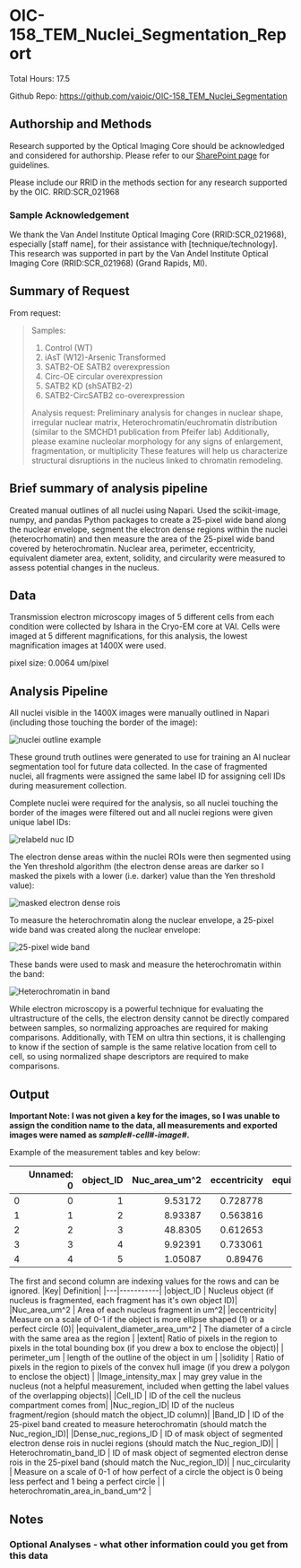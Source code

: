 # OIC-158_TEM_Nuclei_Segmentation_Report
Total Hours: 17.5

Github Repo: https://github.com/vaioic/OIC-158_TEM_Nuclei_Segmentation

## Authorship and Methods
Research supported by the Optical Imaging Core should be acknowledged and considered for authorship. Please refer to our [SharePoint page](https://vanandelinstitute.sharepoint.com/sites/optical/SitePages/Acknowledgements-and-Authorship.aspx) for guidelines. 

Please include our RRID in the methods section for any research supported by the OIC. RRID:SCR_021968

### Sample Acknowledgement
We thank the Van Andel Institute Optical Imaging Core (RRID:SCR_021968), especially [staff name], for their assistance with [technique/technology]. This research was supported in part by the Van Andel Institute Optical Imaging Core (RRID:SCR_021968) (Grand Rapids, MI).

## Summary of Request
From request:
> Samples:
>1. Control (WT)
>2. iAsT (W12)-Arsenic Transformed
>3. SATB2-OE SATB2 overexpression
>4. Circ-OE circular overexpression
>5. SATB2 KD (shSATB2-2)
>6. SATB2-CircSATB2 co-overexpression 
>
>Analysis request:
>Preliminary analysis for changes in nuclear shape, irregular nuclear matrix,
Heterochromatin/euchromatin distribution (similar to the SMCHD1 publication from Pfeifer lab)
Additionally, please examine nucleolar morphology for any signs of enlargement, fragmentation, or multiplicity
These features will help us characterize structural disruptions in the nucleus linked to chromatin remodeling.

## Brief summary of analysis pipeline
Created manual outlines of all nuclei using Napari. Used the scikit-image, numpy, and pandas Python packages to create a 25-pixel wide band along the nuclear envelope, segment the electron dense regions within the nuclei (heterocrhomatin) and then measure the area of the 25-pixel wide band covered by heterochromatin. Nuclear area, perimeter, eccentricity, equivalent diameter area, extent, solidity, and circularity were measured to assess potential changes in the nucleus.

## Data
Transmission electron microscopy images of 5 different cells from each condition were collected by Ishara in the Cryo-EM core at VAI. Cells were imaged at 5 different magnifications, for this analysis, the lowest magnification images at 1400X were used. 

pixel size: 0.0064 um/pixel

## Analysis Pipeline
All nuclei visible in the 1400X images were manually outlined in Napari (including those touching the border of the image):

![nuclei outline example](/Snapshots/Nuclei_outline.png)

These ground truth outlines were generated to use for training an AI nuclear segmentation tool for future data collected. In the case of fragmented nuclei, all fragments were assigned the same label ID for assigning cell IDs during measurement collection.

Complete nuclei were required for the analysis, so all nuclei touching the border of the images were filtered out and all nuclei regions were given unique label IDs:

![relabeld nuc ID](/Snapshots/Nuclei_unique_ID.png)

The electron dense areas within the nuclei ROIs were then segmented using the Yen threshold algorithm (the electron dense areas are darker so I masked the pixels with a lower (i.e. darker) value than the Yen threshold value):

![masked electron dense rois](/Snapshots/Segmented_dense_rois.png)

To measure the heterochromatin along the nuclear envelope, a 25-pixel wide band was created along the nuclear envelope:

![25-pixel wide band](/Snapshots/25-pixel_band.png)

These bands were used to mask and measure the heterochromatin within the band:

![Heterochromatin in band](/Snapshots/Heterochromatin_25-pixel_band.png)

While electron microscopy is a powerful technique for evaluating the ultrastructure of the cells, the electron density cannot be directly compared between samples, so normalizing approaches are required for making comparisons. Additionally, with TEM on ultra thin sections, it is challenging to know if the section of sample is the same relative location from cell to cell, so using normalized shape descriptors are required to make comparisons.


## Output
**Important Note: I was not given a key for the images, so I was unable to assign the condition name to the data, all measurements and exported images were named as *sample#*-*cell#*-*image#*.** 

Example of the measurement tables and key below:

|    |   Unnamed: 0 |   object_ID |   Nuc_area_um^2 |   eccentricity |   equivalent_diameter_area_um^2 |   extent |   perimeter_um |   solidity |   Image_intensity_max |   Cell_ID |   Nuc_region_ID |   Band_ID |   Dense_nuc_regions_ID |   Heterochromatin_band_ID |   nuc_circularity |   heterochromatin_area_in_band_um^2 |   25-pixel_band_area_um^2 |   norm_area_heterochromatin_in_band |
|---:|-------------:|------------:|----------------:|---------------:|--------------------------------:|---------:|---------------:|-----------:|----------------------:|----------:|----------------:|----------:|-----------------------:|--------------------------:|------------------:|------------------------------------:|--------------------------:|------------------------------------:|
|  0 |            0 |           1 |         9.53172 |       0.728778 |                         3.4837  | 0.542944 |        16.7193 |   0.801982 |                 16603 |         1 |               1 |         1 |                      1 |                         1 |          0.428492 |                            1.21831  |                  2.45502  |                            0.496254 |
|  1 |            1 |           2 |         8.93387 |       0.563816 |                         3.37268 | 0.642898 |        12.5406 |   0.923839 |                 15908 |         1 |               2 |         2 |                      2 |                         4 |          0.713863 |                            0.767918 |                  1.81199  |                            0.423799 |
|  2 |            2 |           3 |        48.8305  |       0.612653 |                         7.88498 | 0.696099 |        38.268  |   0.958699 |                 17152 |         2 |               3 |         3 |                      3 |                         9 |          0.419015 |                            3.01564  |                  5.70286  |                            0.528794 |
|  3 |            3 |           4 |         9.92391 |       0.733061 |                         3.55465 | 0.54111  |        17.7804 |   0.811772 |                 16100 |         1 |               4 |         4 |                      4 |                        16 |          0.394466 |                            1.14778  |                  2.62218  |                            0.437721 |
|  4 |            4 |           5 |         1.05087 |       0.89476  |                         1.15672 | 0.56037  |         4.4924 |   0.948957 |                 15973 |         1 |               5 |         5 |                      5 |                        25 |          0.654336 |                            0.253501 |                  0.604733 |                            0.419195 |

The first and second column are indexing values for the rows and can be ignored.
|Key| Definition|
|---|-----------|
|object_ID | Nucleus object (if nucleus is fragmented, each fragment has it's own object ID)|
|Nuc_area_um^2 | Area of each nucleus fragment in um^2|
|eccentricity| Measure on a scale of 0-1 if the object is more ellipse shaped (1) or a perfect circle (0)|
|equivalent_diameter_area_um^2 | The diameter of a circle with the same area as the region |
|extent| Ratio of pixels in the region to pixels in the total bounding box (if you drew a box to enclose the object)|
| perimeter_um | length of the outline of the object in um |
|solidity | Ratio of pixels in the region to pixels of the convex hull image (if you drew a polygon to enclose the object) |
|Image_intensity_max | may grey value in the nucleus (not a helpful measurement, included when getting the label values of the overlapping objects)|
|Cell_ID | ID of the cell the nucleus compartment comes from|
|Nuc_region_ID| ID of the nucleus fragment/region (should match the object_ID column)|
|Band_ID | ID of the 25-pixel band created to measure heterochromatin (should match the Nuc_region_ID)|
|Dense_nuc_regions_ID | ID of mask object of segmented electron dense rois in nuclei regions (should match the Nuc_region_ID)|
| Heterochromatin_band_ID | ID of mask object of segmented electron dense rois in the 25-pixel band (should match the Nuc_region_ID)|
| nuc_circularity | Measure on a scale of 0-1 of how perfect of a circle the object is 0 being less perfect and 1 being a perfect circle |
| heterochromatin_area_in_band_um^2 | 

## Notes

### Optional Analyses - what other information could you get from this data